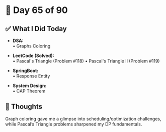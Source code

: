 # 📅 Day 65 of 90

## ✅ What I Did Today
- **DSA:**  
  • Graphs Coloring

- **LeetCode (Solved):**  
  • Pascal's Triangle (Problem #118)
  • Pascal's Triangle II (Problem #119)

- **SpringBoot:**  
  • Response Entity

- **System Design:**  
  • CAP Theorem

## 💭 Thoughts
Graph coloring gave me a glimpse into scheduling/optimization challenges, while Pascal’s Triangle problems sharpened my DP fundamentals.
